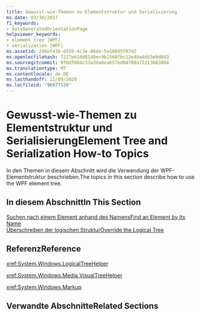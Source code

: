 ```yaml
---
title: Gewusst-wie-Themen zu Elementstruktur und Serialisierung
ms.date: 03/30/2017
f1_keywords:
- AutoGeneratedOrientationPage
helpviewer_keywords:
- element tree [WPF]
- serialization [WPF]
ms.assetid: 2d8ef436-d559-4c3e-86de-5a160d5f87d2
ms.openlocfilehash: 7227e61dd8140ec9b1560fbc12e4ba4dd3e0d843
ms.sourcegitcommit: 9f6df084c53a3da0ea657ed0d708a72213683084
ms.translationtype: MT
ms.contentlocale: de-DE
ms.lasthandoff: 12/09/2020
ms.locfileid: "96977138"
---
```

# <a name="element-tree-and-serialization-how-to-topics"></a><span data-ttu-id="92708-102">Gewusst-wie-Themen zu Elementstruktur und Serialisierung</span><span class="sxs-lookup"><span data-stu-id="92708-102">Element Tree and Serialization How-to Topics</span></span>
<span data-ttu-id="92708-103">In den Themen in diesem Abschnitt wird die Verwendung der WPF-Elementstruktur beschrieben.</span><span class="sxs-lookup"><span data-stu-id="92708-103">The topics in this section describe how to use the WPF element tree.</span></span>  
  
## <a name="in-this-section"></a><span data-ttu-id="92708-104">In diesem Abschnitt</span><span class="sxs-lookup"><span data-stu-id="92708-104">In This Section</span></span>  
 [<span data-ttu-id="92708-105">Suchen nach einem Element anhand des Namens</span><span class="sxs-lookup"><span data-stu-id="92708-105">Find an Element by Its Name</span></span>](how-to-find-an-element-by-its-name.md)  
 [<span data-ttu-id="92708-106">Überschreiben der logischen Struktur</span><span class="sxs-lookup"><span data-stu-id="92708-106">Override the Logical Tree</span></span>](how-to-override-the-logical-tree.md)  
  
## <a name="reference"></a><span data-ttu-id="92708-107">Referenz</span><span class="sxs-lookup"><span data-stu-id="92708-107">Reference</span></span>  
 <xref:System.Windows.LogicalTreeHelper>  
  
 <xref:System.Windows.Media.VisualTreeHelper>  
  
 <xref:System.Windows.Markup>  
  
## <a name="related-sections"></a><span data-ttu-id="92708-108">Verwandte Abschnitte</span><span class="sxs-lookup"><span data-stu-id="92708-108">Related Sections</span></span>
